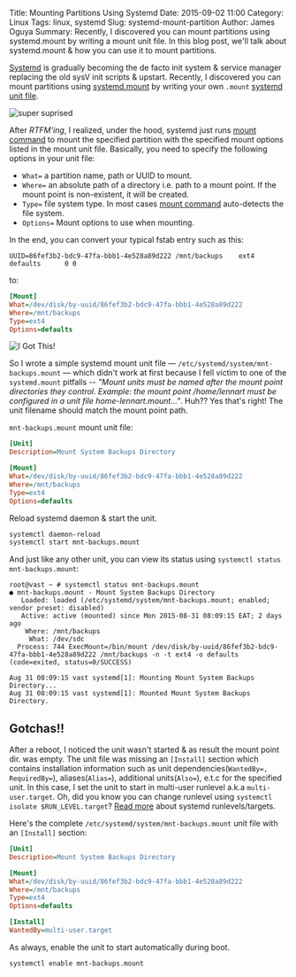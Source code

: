 Title: Mounting Partitions Using Systemd
Date: 2015-09-02 11:00
Category: Linux
Tags: linux, systemd
Slug: systemd-mount-partition
Author: James Oguya
Summary: Recently, I discovered you can mount partitions using systemd.mount by writing a mount unit file. In this blog post, we'll talk about systemd.mount & how you can use it to mount partitions.


[Systemd](http://www.freedesktop.org/wiki/Software/systemd) is gradually becoming the de facto init system & service manager replacing the old sysV init scripts & upstart. Recently, I discovered you can mount partitions using [systemd.mount](http://www.freedesktop.org/software/systemd/man/systemd.mount.html) by writing your own `.mount` [systemd unit file](http://www.freedesktop.org/software/systemd/man/systemd.unit.html).


![super suprised](/images/2015-09-02-systemd-mount-partition/suprised-cat.jpg)


After _RTFM'ing_, I realized, under the hood, systemd just runs [mount command](http://linux.die.net/man/8/mount) to mount the specified partition with the specified mount options listed in the mount unit file. Basically, you need to specify the following options in your unit file:

- `What=` a partition name, path or UUID to mount.
- `Where=` an absolute path of a directory i.e. path to a mount point. If the mount point is non-existent, it will be created.
- `Type=` file system type. In most cases [mount command](http://linux.die.net/man/8/mount) auto-detects the file system.
- `Options=` Mount options to use when mounting.

In the end, you can convert your typical fstab entry such as this:
```
UUID=86fef3b2-bdc9-47fa-bbb1-4e528a89d222 /mnt/backups    ext4    defaults      0 0
```

to:
```ini
[Mount]
What=/dev/disk/by-uuid/86fef3b2-bdc9-47fa-bbb1-4e528a89d222
Where=/mnt/backups
Type=ext4
Options=defaults
```


![I Got This!](/images/2015-09-02-systemd-mount-partition/i-got-this.gif)


So I wrote a simple systemd mount unit file — `/etc/systemd/system/mnt-backups.mount` — which didn't work at first because I fell victim to one of the `systemd.mount` pitfalls -- _"Mount units must be named after the mount point directories they control. Example: the mount point /home/lennart must be configured in a unit file home-lennart.mount..."_. Huh?? Yes that's right! The unit filename should match the mount point path.

`mnt-backups.mount` mount unit file:

```ini
[Unit]
Description=Mount System Backups Directory

[Mount]
What=/dev/disk/by-uuid/86fef3b2-bdc9-47fa-bbb1-4e528a89d222
Where=/mnt/backups
Type=ext4
Options=defaults
```

Reload systemd daemon & start the unit.
```sh
systemctl daemon-reload
systemctl start mnt-backups.mount
```

And just like any other unit, you can view its status using `systemctl status mnt-backups.mount`:
```
root@vast ~ # systemctl status mnt-backups.mount
● mnt-backups.mount - Mount System Backups Directory
   Loaded: loaded (/etc/systemd/system/mnt-backups.mount; enabled; vendor preset: disabled)
   Active: active (mounted) since Mon 2015-08-31 08:09:15 EAT; 2 days ago
    Where: /mnt/backups
     What: /dev/sdc
  Process: 744 ExecMount=/bin/mount /dev/disk/by-uuid/86fef3b2-bdc9-47fa-bbb1-4e528a89d222 /mnt/backups -n -t ext4 -o defaults (code=exited, status=0/SUCCESS)

Aug 31 08:09:15 vast systemd[1]: Mounting Mount System Backups Directory...
Aug 31 08:09:15 vast systemd[1]: Mounted Mount System Backups Directory.
```


## Gotchas!!

After a reboot, I noticed the unit wasn't started & as result the mount point dir. was empty. The unit file was missing an `[Install]` section which contains installation information such as unit dependencies(`WantedBy=, RequiredBy=`), aliases(`Alias=`), additional units(`Also=`), e.t.c for the specified unit. In this case, I set the unit to start in multi-user runlevel a.k.a `multi-user.target`. Oh, did you know you can change runlevel using `systemctl isolate $RUN_LEVEL.target`? [Read more](https://wiki.archlinux.org/index.php/Systemd#Targets_table) about systemd runlevels/targets.

Here's the complete `/etc/systemd/system/mnt-backups.mount` unit file with an `[Install]` section:
```ini
[Unit]
Description=Mount System Backups Directory

[Mount]
What=/dev/disk/by-uuid/86fef3b2-bdc9-47fa-bbb1-4e528a89d222
Where=/mnt/backups
Type=ext4
Options=defaults

[Install]
WantedBy=multi-user.target
```

As always, enable the unit to start automatically during boot.
```sh
systemctl enable mnt-backups.mount
```
